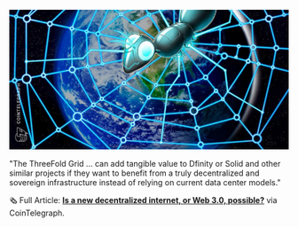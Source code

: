 ![](img/tfcointelegraph0621.jpg)

"The ThreeFold Grid ... can add tangible value to Dfinity or Solid and other similar projects if they want to benefit from a truly decentralized and sovereign infrastructure instead of relying on current data center models."

🗞 Full Article: **[Is a new decentralized internet, or Web 3.0, possible?](https://cointelegraph-com.cdn.ampproject.org/c/s/cointelegraph.com/news/is-a-new-decentralized-internet-or-web-3-0-possible/amp)** via CoinTelegraph.
